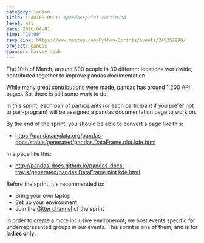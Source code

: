 ```yaml
---
category: london
title: (LADIES ONLY) #pandasSprint continued
level: All
date: 2018-04-01
time: "10:00"
rsvp_link: https://www.meetup.com/Python-Sprints/events/249352290/
project: pandas
sponsor: harvey_nash
---
```


The 10th of March, around 500 people in 30 different locations worldwide,
contributed together to improve pandas documentation.

While many great contributions were made, pandas has around 1,200 API pages.
So, there is still some work to do.

In this sprint, each pair of participants (or each participant if you prefer
not to pair-program) will be assigned a pandas documentation page to work on.

By the end of the sprint, you should be able to convert a page like this:
- <https://pandas.pydata.org/pandas-docs/stable/generated/pandas.DataFrame.plot.kde.html>

In a page like this:
- <http://pandas-docs.github.io/pandas-docs-travis/generated/pandas.DataFrame.plot.kde.html>

Before the sprint, it's recommended to:

- Bring your own laptop
- Set up your environment
- Join the [Gitter channel](https://gitter.im/py-sprints/pandas-doc-london) of the sprint

In order to create a more inclusive environemnt, we host events specific for underrepresented
groups in our events. This sprint is one of them, and is for **ladies only**.

